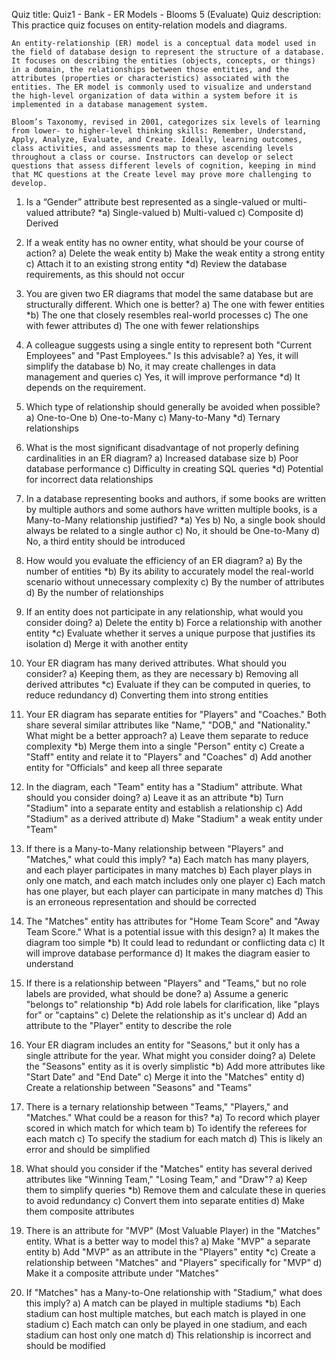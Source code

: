 Quiz title: Quiz1 - Bank - ER Models - Blooms 5 (Evaluate)
Quiz description: This practice quiz focuses on entity-relation models and diagrams. 

    An entity-relationship (ER) model is a conceptual data model used in the field of database design to represent the structure of a database. It focuses on describing the entities (objects, concepts, or things) in a domain, the relationships between those entities, and the attributes (properties or characteristics) associated with the entities. The ER model is commonly used to visualize and understand the high-level organization of data within a system before it is implemented in a database management system.

    Bloom’s Taxonomy, revised in 2001, categorizes six levels of learning from lower- to higher-level thinking skills: Remember, Understand, Apply, Analyze, Evaluate, and Create. Ideally, learning outcomes, class activities, and assessments map to these ascending levels throughout a class or course. Instructors can develop or select questions that assess different levels of cognition, keeping in mind that MC questions at the Create level may prove more challenging to develop.



1. Is a “Gender” attribute best represented as a single-valued or multi-valued attribute?
*a) Single-valued
b) Multi-valued
c) Composite
d) Derived

2. If a weak entity has no owner entity, what should be your course of action?
a) Delete the weak entity
b) Make the weak entity a strong entity
c) Attach it to an existing strong entity
*d) Review the database requirements, as this should not occur

3. You are given two ER diagrams that model the same database but are structurally different. Which one is better?
a) The one with fewer entities
*b) The one that closely resembles real-world processes
c) The one with fewer attributes
d) The one with fewer relationships

4. A colleague suggests using a single entity to represent both "Current Employees" and "Past Employees." Is this advisable?
a) Yes, it will simplify the database
b) No, it may create challenges in data management and queries
c) Yes, it will improve performance
*d) It depends on the requirement. 

5. Which type of relationship should generally be avoided when possible?
a) One-to-One
b) One-to-Many
c) Many-to-Many
*d) Ternary relationships

6. What is the most significant disadvantage of not properly defining cardinalities in an ER diagram?
a) Increased database size
b) Poor database performance
c) Difficulty in creating SQL queries
*d) Potential for incorrect data relationships

7. In a database representing books and authors, if some books are written by multiple authors and some authors have written multiple books, is a Many-to-Many relationship justified?
*a) Yes
b) No, a single book should always be related to a single author
c) No, it should be One-to-Many
d) No, a third entity should be introduced

8. How would you evaluate the efficiency of an ER diagram?
a) By the number of entities
*b) By its ability to accurately model the real-world scenario without unnecessary complexity
c) By the number of attributes
d) By the number of relationships

9. If an entity does not participate in any relationship, what would you consider doing?
a) Delete the entity
b) Force a relationship with another entity
*c) Evaluate whether it serves a unique purpose that justifies its isolation
d) Merge it with another entity

10. Your ER diagram has many derived attributes. What should you consider?
a) Keeping them, as they are necessary
b) Removing all derived attributes
*c) Evaluate if they can be computed in queries, to reduce redundancy
d) Converting them into strong entities


11. Your ER diagram has separate entities for "Players" and "Coaches." Both share several similar attributes like "Name," "DOB," and "Nationality." What might be a better approach?
a) Leave them separate to reduce complexity
*b) Merge them into a single "Person" entity
c) Create a "Staff" entity and relate it to "Players" and "Coaches"
d) Add another entity for "Officials" and keep all three separate
   
12. In the diagram, each "Team" entity has a "Stadium" attribute. What should you consider doing?
a) Leave it as an attribute
*b) Turn "Stadium" into a separate entity and establish a relationship
c) Add "Stadium" as a derived attribute
d) Make "Stadium" a weak entity under "Team"
   

13. If there is a Many-to-Many relationship between "Players" and "Matches," what could this imply?
*a) Each match has many players, and each player participates in many matches
b) Each player plays in only one match, and each match includes only one player
c) Each match has one player, but each player can participate in many matches
d) This is an erroneous representation and should be corrected
   
14. The "Matches" entity has attributes for "Home Team Score" and "Away Team Score." What is a potential issue with this design?
a) It makes the diagram too simple
*b) It could lead to redundant or conflicting data
c) It will improve database performance
d) It makes the diagram easier to understand
   
15. If there is a relationship between "Players" and "Teams," but no role labels are provided, what should be done?
a) Assume a generic "belongs to" relationship
*b) Add role labels for clarification, like "plays for" or "captains"
c) Delete the relationship as it's unclear
d) Add an attribute to the "Player" entity to describe the role
   
16. Your ER diagram includes an entity for "Seasons," but it only has a single attribute for the year. What might you consider doing?
a) Delete the "Seasons" entity as it is overly simplistic
*b) Add more attributes like "Start Date" and "End Date"
c) Merge it into the "Matches" entity
d) Create a relationship between "Seasons" and "Teams"
   
17. There is a ternary relationship between "Teams," "Players," and "Matches." What could be a reason for this?
*a) To record which player scored in which match for which team
b) To identify the referees for each match
c) To specify the stadium for each match
d) This is likely an error and should be simplified
   
18. What should you consider if the "Matches" entity has several derived attributes like "Winning Team," "Losing Team," and "Draw"?
a) Keep them to simplify queries
*b) Remove them and calculate these in queries to avoid redundancy
c) Convert them into separate entities
d) Make them composite attributes
   
19. There is an attribute for "MVP" (Most Valuable Player) in the "Matches" entity. What is a better way to model this?
a) Make "MVP" a separate entity
b) Add "MVP" as an attribute in the "Players" entity
*c) Create a relationship between "Matches" and "Players" specifically for "MVP"
d) Make it a composite attribute under "Matches"
   
20. If "Matches" has a Many-to-One relationship with "Stadium," what does this imply?
a) A match can be played in multiple stadiums
*b) Each stadium can host multiple matches, but each match is played in one stadium
c) Each match can only be played in one stadium, and each stadium can host only one match
d) This relationship is incorrect and should be modified
    
